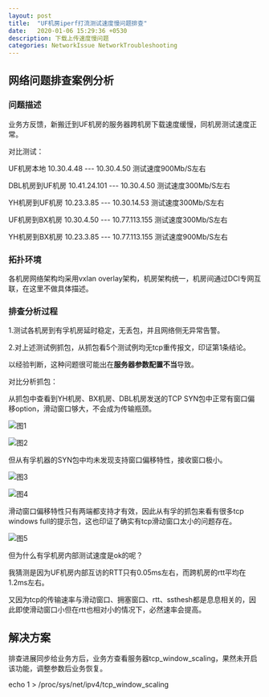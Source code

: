 ```yaml
---
layout: post
title:  "UF机房iperf打流测试速度慢问题排查"
date:   2020-01-06 15:29:36 +0530
description: 下载上传速度慢问题 
categories: NetworkIssue NetworkTroubleshooting
---
```


## 网络问题排查案例分析

### 问题描述

业务方反馈，新搬迁到UF机房的服务器跨机房下载速度缓慢，同机房测试速度正常。

对比测试：

UF机房本地 10.30.4.48 --- 10.30.4.50  测试速度900Mb/S左右

DBL机房到UF机房  10.41.24.101 --- 10.30.4.50  测试速度300Mb/S左右

YH机房到UF机房  10.23.3.85 --- 10.30.14.53  测试速度300Mb/S左右

UF机房到BX机房  10.30.4.50 --- 10.77.113.155 测试速度300Mb/S左右

YH机房到BX机房  10.23.3.85 --- 10.77.113.155 测试速度900Mb/S左右

### 拓扑环境

各机房网络架构均采用vxlan overlay架构，机房架构统一，机房间通过DCI专网互联，在这里不做具体描述。

### 排查分析过程

1.测试各机房到有孚机房延时稳定，无丢包，并且网络侧无异常告警。

2.对上述测试例抓包，从抓包看5个测试例均无tcp重传报文，印证第1条结论。

以经验判断，这种问题很可能出在**服务器参数配置不当**导致。

对比分析抓包：

从抓包中查看到YH机房、BX机房、DBL机房发送的TCP SYN包中正常有窗口偏移option，滑动窗口够大，不会成为传输瓶颈。

![图1](https://raw.githubusercontent.com/NetprogDong/image_repo/master/image_blog/6E8BC850-8C9A-4458-BC0D-ADE519AE88FA.png "图1")

![图2](https://raw.githubusercontent.com/NetprogDong/image_repo/master/image_blog/46242B7E-883E-420C-9864-7F21CC741E83.png "图2")

但从有孚机器的SYN包中均未发现支持窗口偏移特性，接收窗口极小。

![图3](https://raw.githubusercontent.com/NetprogDong/image_repo/master/image_blog/4175969A-96A0-4F3D-AE47-E75CFC0B3074.png "图3")

![图4](https://raw.githubusercontent.com/NetprogDong/image_repo/master/image_blog/294FCD85-FC5C-4452-ABAF-D40CA00D4EF5.png "图4")

滑动窗口偏移特性只有两端都支持才有效，因此从有孚的抓包来看有很多tcp windows full的提示包，这也印证了确实有tcp滑动窗口太小的问题存在。

![图5](https://raw.githubusercontent.com/NetprogDong/image_repo/master/image_blog/16883A6C-3262-4614-B508-8194A71DFEB8.png "图5")

但为什么有孚机房内部测试速度是ok的呢？

我猜测是因为UF机房内部互访的RTT只有0.05ms左右，而跨机房的rtt平均在1.2ms左右。

又因为tcp的传输速率与滑动窗口、拥塞窗口、rtt、ssthesh都是息息相关的，因此即使滑动窗口小但在rtt也相对小的情况下，必然速率会提高。

## 解决方案

排查进展同步给业务方后，业务方查看服务器tcp_window_scaling，果然未开启该功能，调整参数后业务恢复。

echo 1 >  /proc/sys/net/ipv4/tcp_window_scaling
